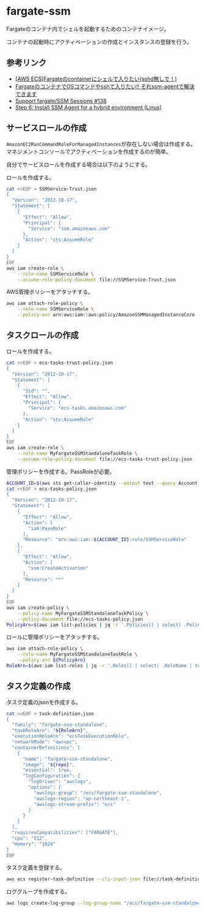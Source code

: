 # fargate-ssm

Fargateのコンテナ内でシェルを起動するためのコンテナイメージ。

コンテナの起動時にアクティベーションの作成とインスタンスの登録を行う。

## 参考リンク

- [[AWS ECS]Fargateのcontainerにシェルで入りたい(sshd無しで！)](https://qiita.com/pocari/items/3f3d77c80893f9f1e132)
- [FargateのコンテナでOSコマンドやsshで入りたい!! それssm-agentで解決できます](https://qiita.com/ryurock/items/fa18b25b1b38c9a0f113)
- [Support fargate/SSM Sessions #138](https://github.com/aws/amazon-ssm-agent/issues/138)
- [Step 6: Install SSM Agent for a hybrid environment (Linux)](https://docs.aws.amazon.com/ja_jp/systems-manager/latest/userguide/sysman-install-managed-linux.html)

## サービスロールの作成

`AmazonEC2RunCommandRoleForManagedInstances`が存在しない場合は作成する。マネジメントコンソールでアクティベーションを作成するのが簡単。

自分でサービスロールを作成する場合は以下のようにする。

ロールを作成する。

```sh
cat <<EOF > SSMService-Trust.json
{
  "Version": "2012-10-17",
  "Statement": [
    {
      "Effect": "Allow",
      "Principal": {
        "Service": "ssm.amazonaws.com"
      },
      "Action": "sts:AssumeRole"
    }
  ]
}
EOF
aws iam create-role \
    --role-name SSMServiceRole \
    --assume-role-policy-document file://SSMService-Trust.json
```

AWS管理ポリシーをアタッチする。

```sh
aws iam attach-role-policy \
    --role-name SSMServiceRole \
    --policy-arn arn:aws:iam::aws:policy/AmazonSSMManagedInstanceCore
```

## タスクロールの作成

ロールを作成する。

```sh
cat <<EOF > ecs-tasks-trust-policy.json
{
  "Version": "2012-10-17",
  "Statement": [
    {
      "Sid": "",
      "Effect": "Allow",
      "Principal": {
        "Service": "ecs-tasks.amazonaws.com"
      },
      "Action": "sts:AssumeRole"
    }
  ]
}
EOF
aws iam create-role \
    --role-name MyFargateSSMStandaloneTaskRole \
    --assume-role-policy-document file://ecs-tasks-trust-policy.json
```

管理ポリシーを作成する。PassRoleが必要。

```sh
ACCOUNT_ID=$(aws sts get-caller-identity --output text --query Account)
cat <<EOF > ecs-tasks-policy.json
{
  "Version": "2012-10-17",
  "Statement": [
    {
      "Effect": "Allow",
      "Action": [
        "iam:PassRole"
      ],
      "Resource": "arn:aws:iam::${ACCOUNT_ID}:role/SSMServiceRole"
    },
    {
      "Effect": "Allow",
      "Action": [
        "ssm:CreateActivation"
      ],
      "Resource": "*"
    }
  ]
}
EOF
aws iam create-policy \
    --policy-name MyFargateSSMStandaloneTaskPolicy \
    --policy-document file://ecs-tasks-policy.json
PolicyArn=$(aws iam list-policies | jq -r '.Policies[] | select( .PolicyName | test("MyFargateSSMStandaloneTaskPolicy") ) | .Arn')
```

ロールに管理ポリシーをアタッチする。

```sh
aws iam attach-role-policy \
    --role-name MyFargateSSMStandaloneTaskRole \
    --policy-arn ${PolicyArn}
RoleArn=$(aws iam list-roles | jq -r '.Roles[] | select( .RoleName | test("MyFargateSSMStandaloneTaskRole") ) | .Arn')
```

## タスク定義の作成

タスク定義のjsonを作成する。

```sh
cat <<EOF > task-definition.json
{
  "family": "fargate-ssm-standalone",
  "taskRoleArn": "${RoleArn}",
  "executionRoleArn": "ecsTaskExecutionRole",
  "networkMode": "awsvpc",
  "containerDefinitions": [
    {
      "name": "fargate-ssm-standalone",
      "image": "${repo}",
      "essential": true,
      "logConfiguration": {
        "logDriver": "awslogs",
        "options": {
          "awslogs-group": "/ecs/fargate-ssm-standalone",
          "awslogs-region": "ap-northeast-1",
          "awslogs-stream-prefix": "ecs"
        }
      }
    }
  ],
  "requiresCompatibilities": ["FARGATE"],
  "cpu": "512",
  "memory": "1024"
}
EOF
```

タスク定義を登録する。

```sh
aws ecs register-task-definition --cli-input-json file://task-definition.json
```

ロググループを作成する。

```sh
aws logs create-log-group --log-group-name "/ecs/fargate-ssm-standalone"
```
